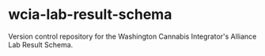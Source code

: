 # wcia-lab-result-schema
Version control repository for the Washington Cannabis Integrator's Alliance Lab Result Schema.
